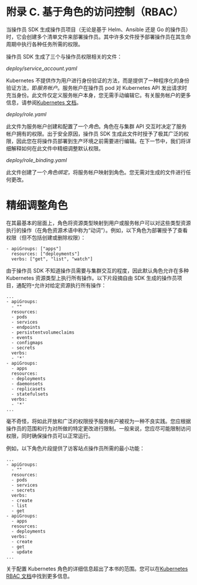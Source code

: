 # 附录 C. 基于角色的访问控制（RBAC）

当操作员 SDK 生成操作员项目（无论是基于 Helm、Ansible 还是 Go 的操作员）时，它会创建多个清单文件来部署操作员。其中许多文件授予部署操作员在其生命周期中执行各种任务所需的权限。

操作员 SDK 生成了三个与操作员权限相关的文件：

*deploy/service_account.yaml*

Kubernetes 不提供作为用户进行身份验证的方法，而是提供了一种程序化的身份验证方法，即*服务帐户*。服务帐户在操作员 pod 对 Kubernetes API 发出请求时充当身份。此文件仅定义服务帐户本身，您无需手动编辑它。有关服务帐户的更多信息，请参阅[Kubernetes 文档](https://oreil.ly/8oXS-)。

*deploy/role.yaml*

此文件为服务帐户创建和配置了一个*角色*。角色在与集群 API 交互时决定了服务帐户拥有的权限。出于安全原因，操作员 SDK 生成此文件时授予了极其广泛的权限，因此您在将操作员部署到生产环境之前需要进行编辑。在下一节中，我们将详细解释如何在此文件中精细调整默认权限。

*deploy/role_binding.yaml*

此文件创建了一个*角色绑定*，将服务帐户映射到角色。您无需对生成的文件进行任何更改。

# 精细调整角色

在其最基本的层面上，角色将资源类型映射到用户或服务帐户可以对这些类型资源执行的操作（在角色资源术语中称为“动词”）。例如，以下角色为部署授予了查看权限（但不包括创建或删除权限）：

```
- apiGroups: ["apps"]
  resources: ["deployments"]
  verbs: ["get", "list", "watch"]
```

由于操作员 SDK 不知道操作员需要与集群交互的程度，因此默认角色允许在多种 Kubernetes 资源类型上执行所有操作。以下片段摘自由 SDK 生成的操作员项目，通配符`*`允许对给定资源执行所有操作：

```
...
- apiGroups:
  - ""
  resources:
  - pods
  - services
  - endpoints
  - persistentvolumeclaims
  - events
  - configmaps
  - secrets
  verbs:
  - '*'
- apiGroups:
  - apps
  resources:
  - deployments
  - daemonsets
  - replicasets
  - statefulsets
  verbs:
  - '*'
...
```

毫不奇怪，将如此开放和广泛的权限授予服务帐户被视为一种不良实践。您应根据操作员的范围和行为对所做的特定更改进行限制。一般来说，您应尽可能限制访问权限，同时确保操作员可以正常运行。

例如，以下角色片段提供了访客站点操作员所需的最小功能：

```
...
- apiGroups:
  - ""
  resources:
  - pods
  - services
  - secrets
  verbs:
  - create
  - list
  - get
- apiGroups:
  - apps
  resources:
  - deployments
  verbs:
  - create
  - get
  - update
...
```

关于配置 Kubernetes 角色的详细信息超出了本书的范围。您可以在[Kubernetes RBAC 文档](https://oreil.ly/osBC3)中找到更多信息。
